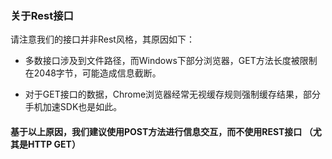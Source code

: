 ### 关于Rest接口

请注意我们的接口并非Rest风格，其原因如下：

* 多数接口涉及到文件路径，而Windows下部分浏览器，GET方法长度被限制在2048字节，可能造成信息截断。

* 对于GET接口的数据，Chrome浏览器经常无视缓存规则强制缓存结果，部分手机加速SDK也是如此。

#### 基于以上原因，我们建议使用POST方法进行信息交互，而不使用REST接口 （尤其是HTTP GET）
